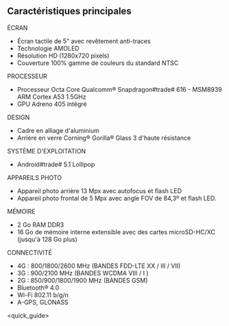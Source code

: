 ## Caractéristiques principales

ÉCRAN
- Écran tactile de 5" avec revêtement anti-traces 
- Technologie AMOLED
- Résolution HD (1280x720 pixels)
- Couverture 100% gamme de couleurs du standard NTSC

PROCESSEUR
- Processeur Octa Core Qualcomm® Snapdragon#trade# 616 - MSM8939 ARM Cortex A53 1.5GHz
- GPU Adreno 405 intégré

DESIGN
- Cadre en alliage d'aluminium
- Arrière en verre Corning® Gorilla® Glass 3 d'haute résistance

SYSTÈME D'EXPLOITATION
- Android#trade# 5.1 Lollipop

APPAREILS PHOTO
- Appareil photo arrière 13 Mpx avec autofocus et flash LED
- Appareil photo frontal de 5 Mpx avec angle FOV de 84,3º et flash LED. 

MÉMOIRE
- 2 Go RAM DDR3
- 16 Go de mémoire interne extensible avec des cartes microSD-HC/XC (jusqu'à 128 Go plus)

CONNECTIVITÉ
- 4G : 800/1800/2600 MHz (BANDES FDD-LTE XX / III / VII)
- 3G : 900/2100 MHz (BANDES WCDMA VIII / I )
- 2G : 850/900/1800/1900 MHz (BANDES GSM)
- Bluetooth® 4.0
- Wi-Fi 802.11 b/g/n
- A-GPS, GLONASS

<quick_guide>


